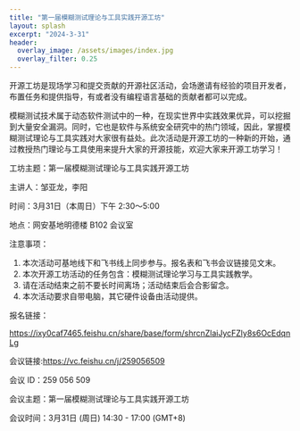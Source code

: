 ```yaml
---
title: "第一届模糊测试理论与工具实践开源工坊"
layout: splash
excerpt: "2024-3-31"
header:
  overlay_image: /assets/images/index.jpg
  overlay_filter: 0.25
---
```


开源工坊是现场学习和提交贡献的开源社区活动，会场邀请有经验的项目开发者，布置任务和提供指导，有或者没有编程语言基础的贡献者都可以完成。

模糊测试技术属于动态软件测试中的一种，在现实世界中实践效果优异，可以挖掘到大量安全漏洞。同时，它也是软件与系统安全研究中的热门领域，因此，掌握模糊测试理论与工具实践对大家很有益处。此次活动是开源工坊的一种新的开始，通过教授热门理论与工具使用来提升大家的开源技能，欢迎大家来开源工坊学习！

工坊主题：第一届模糊测试理论与工具实践开源工坊

主讲人：邹亚龙，李阳

时间：3月31日（本周日）下午 2:30～5:00

地点：网安基地明德楼 B102 会议室

注意事项：
1. 本次活动可基地线下和飞书线上同步参与。报名表和飞书会议链接见文末。
2. 本次开源工坊活动的任务包含：模糊测试理论学习与工具实践教学。
3. 请在活动结束之前不要长时间离场；活动结束后会合影留念。
4. 本次活动要求自带电脑，其它硬件设备由活动提供。


报名链接：

https://ixy0caf7465.feishu.cn/share/base/form/shrcnZlaiJycFZly8s6OcEdqnLg

会议链接:https://vc.feishu.cn/j/259056509

会议 ID：259 056 509

会议主题：第一届模糊测试理论与工具实践开源工坊

会议时间：3月31日 (周日) 14:30 - 17:00 (GMT+8)
